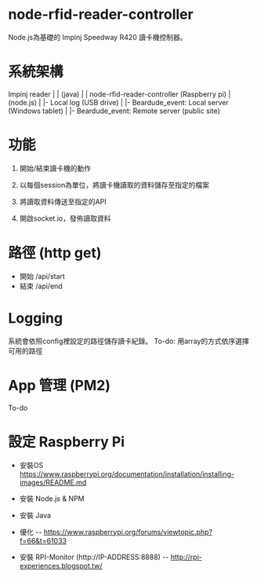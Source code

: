 # node-rfid-reader-controller

Node.js為基礎的 Impinj Speedway R420 讀卡機控制器。

系統架構
====================
Impinj reader
  |
  |
(java)
  |
  |
node-rfid-reader-controller (Raspberry pi)
  |
(node.js)
  |
  |- Local log (USB drive)
  |
  |- Beardude_event: Local server (Windows tablet)
  |
  |- Beardude_event: Remote server (public site)


功能
====================
1. 開始/結束讀卡機的動作

2. 以每個session為單位，將讀卡機讀取的資料儲存至指定的檔案

3. 將讀取資料傳送至指定的API

4. 開啟socket.io，發佈讀取資料

路徑 (http get)
====================
- 開始    /api/start
- 結束    /api/end

Logging
====================
系統會依照config裡設定的路徑儲存讀卡紀錄。
To-do: 用array的方式依序選擇可用的路徑

App 管理 (PM2)
====================
To-do

設定 Raspberry Pi
====================
- 安裝OS
    https://www.raspberrypi.org/documentation/installation/installing-images/README.md
- 安裝 Node.js & NPM
- 安裝 Java
- 優化
    -- https://www.raspberrypi.org/forums/viewtopic.php?f=66&t=61033

- 安裝 RPI-Monitor (http://IP-ADDRESS:8888)
    -- http://rpi-experiences.blogspot.tw/
